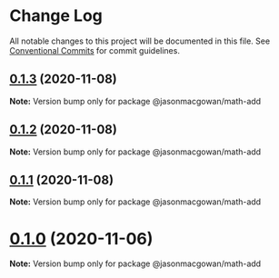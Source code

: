 # Change Log

All notable changes to this project will be documented in this file.
See [Conventional Commits](https://conventionalcommits.org) for commit guidelines.

## [0.1.3](https://github.com/jasonmacgowan/math/compare/v0.1.2...v0.1.3) (2020-11-08)

**Note:** Version bump only for package @jasonmacgowan/math-add





## [0.1.2](https://github.com/jasonmacgowan/math/compare/v0.1.1...v0.1.2) (2020-11-08)

**Note:** Version bump only for package @jasonmacgowan/math-add





## [0.1.1](https://github.com/jasonmacgowan/math/compare/v0.1.0...v0.1.1) (2020-11-08)

**Note:** Version bump only for package @jasonmacgowan/math-add





# [0.1.0](https://github.com/jasonmacgowan/math/compare/v0.0.1...v0.1.0) (2020-11-06)

**Note:** Version bump only for package @jasonmacgowan/math-add
